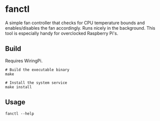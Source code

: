 # fanctl

A simple fan controller that checks for CPU temperature bounds and enables/disables the fan accordingly. Runs nicely in the background. This tool is especially handy for overclocked Raspberry Pi's.

## Build

Requires WiringPi.

```
# Build the executable binary
make

# Install the system service
make install
```

## Usage

```
fanctl --help
```
